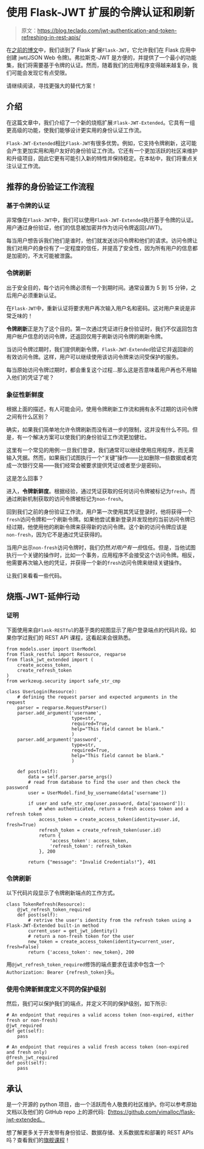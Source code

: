 # 使用 Flask-JWT 扩展的令牌认证和刷新

> 原文：<https://blog.teclado.com/jwt-authentication-and-token-refreshing-in-rest-apis/>

在[之前的博文](https://blog.teclado.com/learn-python-advanced-configuration-of-flask-jwt/)中，我们谈到了 Flask 扩展`Flask-JWT`，它允许我们在 Flask 应用中创建 jwt(JSON Web 令牌)。弗拉斯克-JWT 是方便的，并提供了一个最小的功能集，我们将需要基于令牌的认证。然而，随着我们的应用程序变得越来越复杂，我们可能会发现它有点受限。

请继续阅读，寻找更强大的替代方案！

## 介绍

在这篇文章中，我们介绍了一个新的烧瓶扩展:`Flask-JWT-Extended`。它具有一组更高级的功能，使我们能够设计更实用的身份认证工作流。

`Flask-JWT-Extended`相比`Flask-JWT`有很多优势。例如，它支持令牌刷新，这可能会产生更加实用和用户友好的身份验证工作流。它还有一个更加活跃的社区来维护和升级项目，因此它更有可能引入新的特性并保持稳定。在本帖中，我们将重点关注认证工作流。

## 推荐的身份验证工作流程

### 基于令牌的认证

非常像在`Flask-JWT`中，我们可以使用`Flask-JWT-Extended`执行基于令牌的认证。用户通过身份验证，他们的信息被加密并作为访问令牌返回(JWT)。

每当用户想告诉我们他们是谁时，他们就发送访问令牌和他们的请求。访问令牌让我们对用户的身份有了一定程度的信任，并提高了安全性，因为所有用户的信息都是加密的，不太可能被泄露。

### 令牌刷新

出于安全目的，每个访问令牌必须有一个到期时间。通常设置为 5 到 15 分钟，之后用户必须重新认证。

在`Flask-JWT`中，重新认证将要求用户再次输入用户名和密码。这对用户来说是非常乏味的！

**令牌刷新**正是为了这个目的。第一次通过凭证进行身份验证时，我们不仅返回包含用户帐户信息的访问令牌，还返回仅用于刷新访问令牌的刷新令牌。

当访问令牌过期时，我们提供刷新令牌，`Flask-JWT-Extended`验证它并返回新的有效访问令牌。这样，用户可以继续使用该访问令牌来访问受保护的服务。

每当原始访问令牌过期时，都会重复这个过程...那么这是否意味着用户再也不用输入他们的凭证了呢？

### 象征性新鲜度

根据上面的描述，有人可能会问，使用令牌刷新工作流和拥有永不过期的访问令牌之间有什么区别？

确实，如果我们简单地允许令牌刷新而没有进一步的限制，这并没有什么不同。但是，有一个解决方案可以使我们的身份验证工作流更加健壮。

这里有一个常见的用例:一旦我们登录，我们通常可以继续使用应用程序，而无需输入凭据。然而，如果我们试图执行一个“关键”操作——比如删除一些数据或者完成一次银行交易——我们经常会被要求提供凭证(或者至少是密码)。

这是怎么回事？

进入，**令牌新鲜度**。根据经验，通过凭证获取的任何访问令牌被标记为`fresh`，而通过刷新机制获取的访问令牌被标记为`non-fresh`。

回到我们之前的身份验证工作流，用户第一次使用其凭证登录时，他将获得一个`fresh`访问令牌和一个刷新令牌。如果他尝试重新登录并发现他的当前访问令牌已经过期，他使用他的刷新令牌来获得新的访问令牌。这个新的访问令牌应该是`non-fresh`，因为它不是通过凭证获得的。

当用户出示`non-fresh`访问令牌时，我们仍然*对用户有一些*信任。但是，当他试图执行一个关键的操作时，比如一个事务，应用程序不会接受这个访问令牌。相反，他需要再次输入他的凭证，并获得一个新的`fresh`访问令牌来继续关键操作。

让我们来看看一些代码。

## 烧瓶-JWT-延伸行动

### 证明

下面使用来自`Flask-RESTful`的基于类的视图显示了用户登录端点的代码片段。如果你学过我们的 REST API 课程，这看起来会很熟悉。

```
from models.user import UserModel
from flask_restful import Resource, reqparse
from flask_jwt_extended import (
    create_access_token,
    create_refresh_token
)
from werkzeug.security import safe_str_cmp

class UserLogin(Resource):
    # defining the request parser and expected arguments in the request
    parser = reqparse.RequestParser()
    parser.add_argument('username',
                        type=str,
                        required=True,
                        help="This field cannot be blank."
                        )
    parser.add_argument('password',
                        type=str,
                        required=True,
                        help="This field cannot be blank."
                        )

    def post(self):
        data = self.parser.parse_args()
        # read from database to find the user and then check the password
        user = UserModel.find_by_username(data['username'])

        if user and safe_str_cmp(user.password, data['password']):
            # when authenticated, return a fresh access token and a refresh token
            access_token = create_access_token(identity=user.id, fresh=True)
            refresh_token = create_refresh_token(user.id)
            return {
                'access_token': access_token,
                'refresh_token': refresh_token
            }, 200

        return {"message": "Invalid Credentials!"}, 401 
```

### 令牌刷新

以下代码片段显示了令牌刷新端点的工作方式。

```
class TokenRefresh(Resource):
    @jwt_refresh_token_required
    def post(self):
        # retrive the user's identity from the refresh token using a Flask-JWT-Extended built-in method
        current_user = get_jwt_identity()
        # return a non-fresh token for the user
        new_token = create_access_token(identity=current_user, fresh=False)
        return {'access_token': new_token}, 200 
```

用`@jwt_refresh_token_required`修饰的端点要求在请求中包含一个`Authorization: Bearer {refresh_token}`头。

### 使用令牌新鲜度定义不同的保护级别

然后，我们可以保护我们的端点，并定义不同的保护级别，如下所示:

```
# An endpoint that requires a valid access token (non-expired, either fresh or non-fresh)
@jwt_required
def get(self):
    pass

# An endpoint that requires a valid fresh access token (non-expired and fresh only)
@fresh_jwt_required
def post(self):
    pass 
```

## 承认

是一个开源的 python 项目，由一个活跃而令人敬畏的社区维护。你可以参考原始文档以及他们的 GitHub repo 上的源代码:【https://github.com/vimalloc/flask-jwt-extended。

想了解更多关于开发带有身份验证、数据存储、关系数据库和部署的 REST APIs 吗？查看我们的[旗舰课程](https://www.udemy.com/rest-api-flask-and-python/?couponCode=BLOGGER)！